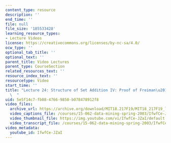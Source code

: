 ```yaml
---
content_type: resource
description: ''
end_time: ''
file: null
file_size: '185533428'
learning_resource_types:
- Lecture Videos
license: https://creativecommons.org/licenses/by-nc-sa/4.0/
ocw_type: ''
optional_tab_title: ''
optional_text: ''
parent_title: Video Lectures
parent_type: CourseSection
related_resources_text: ''
resource_index_text: ''
resourcetype: Video
start_time: ''
title: "Lecture 24: Structure of Set Addition IV: Proof of Freiman\u2019s Theorem\
  \  "
uid: 5e5f14c7-fb08-4766-9850-b078478912f8
video_files:
  archive_url: https://archive.org/download/MIT18.217F19/MIT18_217F19_lec24_300k.mp4
  video_captions_file: /courses/15-062-data-mining-spring-2003/IfwfCe-JZaI_captions.vtt
  video_thumbnail_file: https://img.youtube.com/vi/IfwfCe-JZaI/default.jpg
  video_transcript_file: /courses/15-062-data-mining-spring-2003/IfwfCe-JZaI_transcript.pdf
video_metadata:
  youtube_id: IfwfCe-JZaI
---
```

